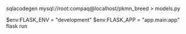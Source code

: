 sqlacodegen mysql://root:compaq@localhost/pkmn_breed > models.py

$env:FLASK_ENV = "development"
$env:FLASK_APP = "app.main:app"
flask run